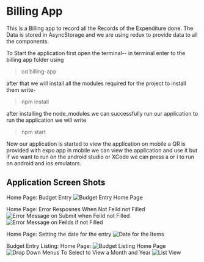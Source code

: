 # Billing App

This is a Billing app to record all the Records of the Expenditure done.
The Data is stored in AsyncStorage and we are using redux to provide data to all the components.

To Start the application first open the terminal--
in terminal enter to the billing app folder using 
> cd billing-app

after that we will install all the modules required for the project to install them write-
> npm install

after installing the node_modules we can successfully run our application
to run the application we will write 
> npm start

Now our application is started to view the application on mobile a QR is provided with expo app in mobile we can view the application and use it but if we want to run on the android studio or XCode 
we can press a or i to run on android and ios emulators.

## Application Screen Shots

Home Page: Budget Entry
![Budget Entry Home Page](./screenshots/image1.png)

Home Page: Error Resposnes When Not Feild not Filled
![Error Message on Submit when Feild not Filled](./screenshots/image.png)
![Error Message on Feilds if not Filled](./screenshots/image-1.png)

Home Page: Setting the date for the entry
![Date for the Items](./screenshots/image-2.png)

Budget Entry Listing:
Home Page: 
![Budget Listing Home Page](./screenshots/image-3.png)
![Drop Down Menus To Select to View a Month and Year](./screenshots/image-4.png)
![List View](./screenshots/image-5.png)